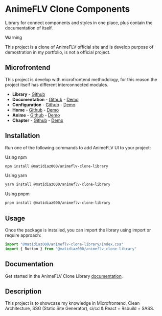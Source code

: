 # AnimeFLV Clone Components

Library for connect components and styles in one place, plus contain the documentation of itself.

> [!WARNING]
> This project is a clone of AnimeFLV official site and is develop purpose of demostration in my portfolio, is not a official project.

## Microfrontend

This project is develop with microfrontend methodology, for this reason the project itself has different interconnected modules.

- **Library** - [Github](https://github.com/matidiaz000/animeflv-clone-library/)
- **Documentation** - [Github](https://github.com/matidiaz000/animeflv-clone-docs/) - [Demo](https://animeflv-clone-docs.vercel.app/)
- **Configuration** - [Github](https://github.com/matidiaz000/animeflv-clone-host/) - [Demo](https://animeflv-clone-host.vercel.app/)
- **Home** - [Github](https://github.com/matidiaz000/animeflv-clone-home/) - [Demo](https://animeflv-clone-home.vercel.app/)
- **Anime** - [Github](https://github.com/matidiaz000/animeflv-clone-list/) - [Demo](https://animeflv-clone-list.vercel.app/)
- **Chapter** - [Github](https://github.com/matidiaz000/animeflv-clone-chapter/) - [Demo](https://animeflv-clone-chapter.vercel.app/)

## Installation

Run one of the following commands to add AnimeFLV UI to your project:

Using npm

```bash
npm install @matidiaz000/animeflv-clone-library
```

Using yarn

```bash
yarn install @matidiaz000/animeflv-clone-library
```

Using pnpm

```bash
pnpm install @matidiaz000/animeflv-clone-library
```

## Usage

Once the package is installed, you can import the library using import or require approach:

```js
import "@matidiaz000/animeflv-clone-library/index.css"
import { Button } from "@matidiaz000/animeflv-clone-library"
```

## Documentation

Get started in the AnimeFLV Clone Library [documentation](https://animeflv-clone-docs.vercel.app/).

## Description

This project is to showcase my knowledge in Microfrontend, Clean Architecture, SSG (Static Site Generator), ci/cd & React + Rsbuild + SASS.

